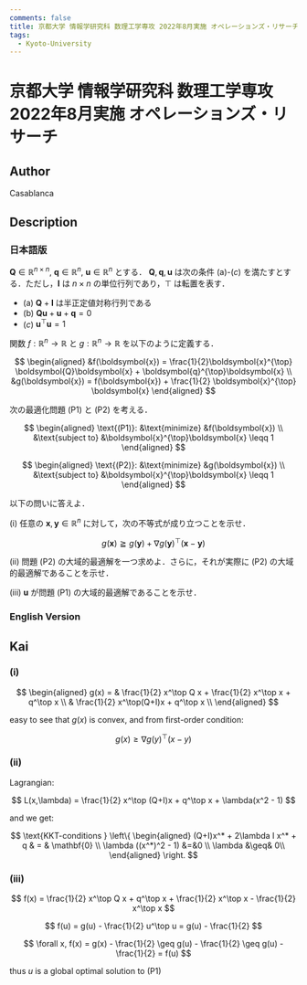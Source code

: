 ```yaml
---
comments: false
title: 京都大学 情報学研究科 数理工学専攻 2022年8月実施 オペレーションズ・リサーチ
tags:
  - Kyoto-University
---
```

# 京都大学 情報学研究科 数理工学専攻 2022年8月実施 オペレーションズ・リサーチ

## **Author**
Casablanca

## **Description**
### 日本語版
$\boldsymbol{Q} \in \mathbb{R}^{n \times n}$, $\boldsymbol{q} \in \mathbb{R}^n$, $\boldsymbol{u} \in \mathbb{R}^n$ とする．
$\boldsymbol{Q}, \boldsymbol{q}, \boldsymbol{u}$ は次の条件 (a)-$(c)$ を満たすとする．ただし，$\boldsymbol{I}$ は $n \times n$ の単位行列であり，$\top$ は転置を表す．

- (a) $\boldsymbol{Q} + \boldsymbol{I}$ は半正定値対称行列である
- (b) $\boldsymbol{Q}\boldsymbol{u} + \boldsymbol{u} + \boldsymbol{q} = 0$
- $(c)$ $\boldsymbol{u}^{\top} \boldsymbol{u} = 1$

関数 $f: \mathbb{R}^n \rightarrow \mathbb{R}$ と $g: \mathbb{R}^n \rightarrow \mathbb{R}$ を以下のように定義する．

$$
\begin{aligned}
&f(\boldsymbol{x}) = \frac{1}{2}\boldsymbol{x}^{\top} \boldsymbol{Q}\boldsymbol{x} + \boldsymbol{q}^{\top}\boldsymbol{x} \\
&g(\boldsymbol{x}) = f(\boldsymbol{x}) + \frac{1}{2} \boldsymbol{x}^{\top} \boldsymbol{x}
\end{aligned}
$$

次の最適化問題 (P1) と (P2) を考える．

$$
\begin{aligned}
\text{(P1)}: &\text{minimize} &f(\boldsymbol{x}) \\
&\text{subject to} &\boldsymbol{x}^{\top}\boldsymbol{x} \leqq 1
\end{aligned}
$$

$$
\begin{aligned}
\text{(P2)}: &\text{minimize} &g(\boldsymbol{x}) \\
&\text{subject to} &\boldsymbol{x}^{\top}\boldsymbol{x} \leqq 1
\end{aligned}
$$

以下の問いに答えよ．

(i) 任意の $\boldsymbol{x}, \boldsymbol{y} \in \mathbb{R}^n$ に対して，次の不等式が成り立つことを示せ．

$$
g(\boldsymbol{x}) \geqq g(\boldsymbol{y}) + \nabla g(\boldsymbol{y})^{\top} (\boldsymbol{x} - \boldsymbol{y})
$$

(ii) 問題 (P2) の大域的最適解を一つ求めよ．さらに，それが実際に (P2) の大域的最適解であることを示せ．

(iii) $\boldsymbol{u}$ が問題 (P1) の大域的最適解であることを示せ．

### English Version

## **Kai**
### (i)

$$ 
\begin{aligned}
g(x) = & \frac{1}{2} x^\top Q x + \frac{1}{2} x^\top x + q^\top x \\
& \frac{1}{2} x^\top(Q+I)x + q^\top x \\
\end{aligned}
$$

easy to see that $g(x)$ is convex, and from first-order condition:

$$
g(x) \geq \nabla g(y)^{\top} (x-y)
$$

### (ii)
Lagrangian:

$$
L(x,\lambda) = \frac{1}{2} x^\top (Q+I)x + q^\top x + \lambda(x^2 - 1)
$$

and we get:

$$
\text{KKT-conditions } \left\{
\begin{aligned}
(Q+I)x^* + 2\lambda I x^* + q & = & \mathbf{0} \\
\lambda ((x^*)^2 - 1) &=&0 \\
\lambda &\geq& 0\\
\end{aligned}
\right.
$$

### (iii)
$$
f(x) = \frac{1}{2} x^\top Q x + q^\top x + \frac{1}{2} x^\top x - \frac{1}{2} x^\top x
$$

$$
f(u) = g(u) - \frac{1}{2} u^\top u = g(u) - \frac{1}{2}
$$

$$
\forall x, f(x) = g(x) - \frac{1}{2} \geq g(u) - \frac{1}{2} \geq g(u) - \frac{1}{2} = f(u)
$$

thus $u$ is a global optimal solution to (P1)
